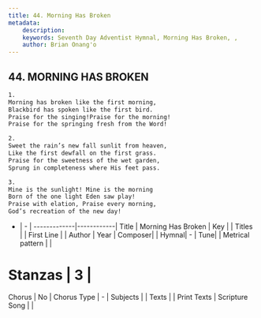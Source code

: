 ```yaml
---
title: 44. Morning Has Broken
metadata:
    description: 
    keywords: Seventh Day Adventist Hymnal, Morning Has Broken, , 
    author: Brian Onang'o
---
```



## 44. MORNING HAS BROKEN

```txt
1.
Morning has broken like the first morning,
Blackbird has spoken like the first bird.
Praise for the singing!Praise for the morning!
Praise for the springing fresh from the Word!

2.
Sweet the rain’s new fall sunlit from heaven,
Like the first dewfall on the first grass.
Praise for the sweetness of the wet garden,
Sprung in completeness where His feet pass.

3.
Mine is the sunlight! Mine is the morning
Born of the one light Eden saw play!
Praise with elation, Praise every morning,
God’s recreation of the new day!
```

- |   -  |
-------------|------------|
Title | Morning Has Broken |
Key |  |
Titles |  |
First Line |  |
Author | 
Year | 
Composer|  |
Hymnal|  - |
Tune|  |
Metrical pattern | |
# Stanzas | 3 |
Chorus | No |
Chorus Type | - |
Subjects |  |
Texts |  |
Print Texts | 
Scripture Song |  |
  
